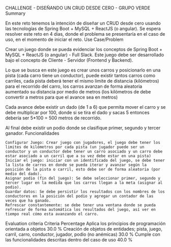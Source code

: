 CHALLENGE - DISEÑANDO UN CRUD DESDE CERO - GRUPO VERDE
Summary

En este reto tenemos la intención de diseñar un CRUD desde cero usando las tecnologías de Spring Boot + MySQL + ReactJS (o angular). Se espera resolver este reto en 4 dias, donde el problema se presentaría en el caso de uso, en el momento de iniciar el reto.
Use Case/Problem

Crear un juego donde se pueda evidenciar los conceptos de Spring Boot + MySQL + ReactJS (o angular) - Full Slack. Este juego debe ser desarrollado bajo el concepto de Cliente - Servidor (Frontend y Backend).

Lo que se busca en este juego es crear unos carros y posicionarlo en una pista (cada carro tiene un conductor), puede existir tantos carros como carriles, cada pista deberá tener el mismo limite de distancia (kilómetros) para el recorrido del carro, los carros avanzan de forma aleatoria aumentado su distancia por medio de metros (los kilómetros de debe convertir a metros para que el avance sea en metros)

Cada avance debe existir un dado (de 1 a 6) que permita mover el carro y se debe multiplicar por 100, donde si se tira el dado y sacas 5 entonces debería ser 5*100 = 500 metros de recorrido.

Al final debe existir un podio donde se clasifique primer, segundo y tercer ganador.
Funcionalidades

    Configurar Juego: Crear juego con jugadores, el juego debe tener los limites de kilómetros por cada pista (un jugador puede ser un conductor y un conductor debe tener un carro asociado y un carro debe estar asociado a un carril que a su vez debe estar en una pista)
    Iniciar el juego: iniciar con un identificado del juego, se debe tener la lista de carros en donde se pueda iterar y avanzar según la posición de la pista o carril, esto debe ser de forma aleatoria (por medio del dado).
    Asignar podio (fin del juego): Se debe seleccionar primer, segundo y tercer lugar en la medida que los carros llegan a la meta (asignar al podio).
    Guardar datos: Se debe persistir los resultados con los nombres de los conductores en la posición del podio y agregar un contador de las veces que ha ganado.
    Refrescar constantemente: se debe tener una ventana donde se pueda refrescar de forma automática los resultados del juego, así ver en tiempo real cómo esta avanzando el carro.

Evaluation criteria
Criteria 	Percentage
Aplica los principios de programación orientada a objetos 	30.0 %
Creación de objetos de entidades; pista, juego, carril, carro, conductor, jugador, podio (no anémicas) 	30.0 %
Cumple con las funcionalidades descritas dentro del caso de uso 	40.0 %